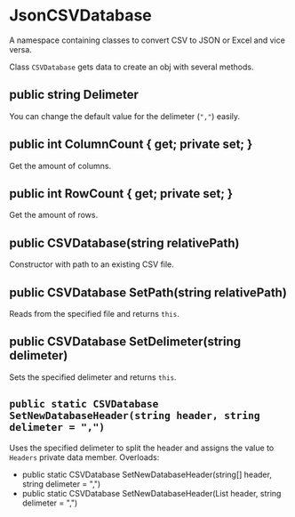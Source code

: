 # JsonCSVDatabase
A namespace containing classes to convert CSV to JSON or Excel and vice versa.

Class `CSVDatabase` gets data to create an obj with several methods.
## public string Delimeter
You can change the default value for the delimeter (`","`) easily.
## public int ColumnCount { get; private set; }
Get the amount of columns.
## public int RowCount { get; private set; }
Get the amount of rows.
## public CSVDatabase(string relativePath)
Constructor with path to an existing CSV file.
## public CSVDatabase SetPath(string relativePath)
Reads from the specified file and returns `this`.
## public CSVDatabase SetDelimeter(string delimeter)
Sets the specified delimeter and returns `this`.
## `public static CSVDatabase SetNewDatabaseHeader(string header, string delimeter = ",")`
Uses the specified delimeter to split the header and assigns the value to `Headers` private data member.
Overloads:
- public static CSVDatabase SetNewDatabaseHeader(string[] header, string delimeter = ",")
- public static CSVDatabase SetNewDatabaseHeader(List<string> header, string delimeter = ",")